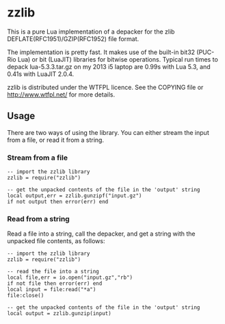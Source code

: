 # zzlib

This is a pure Lua implementation of a depacker for the zlib DEFLATE(RFC1951)/GZIP(RFC1952) file format.

The implementation is pretty fast. It makes use of the built-in bit32 (PUC-Rio
Lua) or bit (LuaJIT) libraries for bitwise operations. Typical run times to
depack lua-5.3.3.tar.gz on my 2013 i5 laptop are 0.99s with Lua 5.3, and 0.41s
with LuaJIT 2.0.4.

zzlib is distributed under the WTFPL licence. See the COPYING file
or http://www.wtfpl.net/ for more details.

## Usage

There are two ways of using the library. You can either stream the input from a
file, or read it from a string.


### Stream from a file

```
-- import the zzlib library
zzlib = require("zzlib")

-- get the unpacked contents of the file in the 'output' string
local output,err = zzlib.gunzipf("input.gz")
if not output then error(err) end
```

### Read from a string

Read a file into a string, call the depacker, and get a string with the unpacked file contents, as follows:

```
-- import the zzlib library
zzlib = require("zzlib")

-- read the file into a string
local file,err = io.open("input.gz","rb")
if not file then error(err) end
local input = file:read("*a")
file:close()

-- get the unpacked contents of the file in the 'output' string
local output = zzlib.gunzip(input)
```
